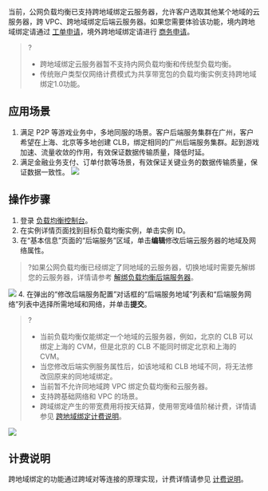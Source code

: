 当前，公网负载均衡已支持跨地域绑定云服务器，允许客户选取其他某个地域的云服务器，跨 VPC、跨地域绑定后端云服务器。如果您需要体验该功能，境内跨地域绑定请通过 [工单申请](https://console.cloud.tencent.com/workorder/category?level1_id=6&level2_id=163&source=0&data_title=%E8%B4%9F%E8%BD%BD%E5%9D%87%E8%A1%A1%20LB&step=1)，境外跨地域绑定请进行 [商务申请](https://cloud.tencent.com/about/connect)。

>?
>- 跨地域绑定云服务器暂不支持内网负载均衡和传统型负载均衡。
>- 传统账户类型仅网络计费模式为共享带宽包的负载均衡实例支持跨地域绑定1.0功能。
>

## 应用场景
1. 满足 P2P 等游戏业务中，多地同服的场景。客户后端服务集群在广州，客户希望在上海、北京等多地创建 CLB，绑定相同的广州后端服务集群。起到游戏加速、流量收敛的作用，有效保证数据传输质量，降低时延。
2. 满足金融业务支付、订单付款等场景，有效保证关键业务的数据传输质量，保证数据一致性。
![](https://main.qcloudimg.com/raw/2978c3869aa015e0fdba49e38774f01f.png)

## 操作步骤
1. 登录 [负载均衡控制台](https://console.cloud.tencent.com/loadbalance)。
2. 在实例详情页面找到目标负载均衡实例，单击实例 ID。
3. 在“基本信息”页面的“后端服务”区域，单击**编辑**修改后端云服务器的地域及网络属性。
>?如果公网负载均衡已经绑定了同地域的云服务器，切换地域时需要先解绑您的云服务器，详情请参考 [解绑负载均衡后端服务器](https://cloud.tencent.com/document/product/214/6156#.E8.A7.A3.E7.BB.91.E8.B4.9F.E8.BD.BD.E5.9D.87.E8.A1.A1.E5.90.8E.E7.AB.AF.E6.9C.8D.E5.8A.A1.E5.99.A8)。
>
![](https://main.qcloudimg.com/raw/a49046c289065d55305701898e72af6e.png)
4. 在弹出的“修改后端服务配置”对话框的“后端服务地域”列表和“后端服务网络”列表中选择所需地域和网络，并单击**提交**。
>?
> - 当前负载均衡仅能绑定一个地域的云服务器，例如，北京的 CLB 可以绑定上海的 CVM，但是北京的 CLB 不能同时绑定北京和上海的 CVM。
> - 当您修改后端实例服务属性后，如该地域和 CLB 地域不同，将无法修改回原来的同地域绑定。
> - 当前暂不允许同地域跨 VPC 绑定负载均衡和云服务器。
> - 支持跨基础网络和 VPC 的场景。
> - 跨域绑定产生的带宽费用将按天结算，使用带宽峰值阶梯计费，详情请参见 [跨地域绑定计费说明](https://cloud.tencent.com/document/product/214/42936)。
> 
![](https://main.qcloudimg.com/raw/c722452b95399eea662844c78f32e823.png)


## 计费说明
跨地域绑定的功能通过跨域对等连接的原理实现，计费详情请参见 [计费说明](https://cloud.tencent.com/document/product/214/42936)。
